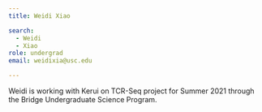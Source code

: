 ```yaml
---
title: Weidi Xiao

search:
  - Weidi
  - Xiao
role: undergrad
email: weidixia@usc.edu

---
```


Weidi is working with Kerui on TCR-Seq project for Summer 2021 through the Bridge Undergraduate Science Program.  
